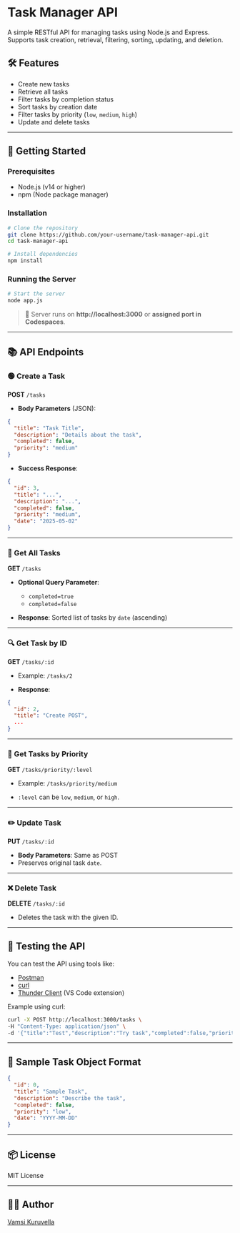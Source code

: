 
# Task Manager API

A simple RESTful API for managing tasks using Node.js and Express.  
Supports task creation, retrieval, filtering, sorting, updating, and deletion.

## 🛠️ Features

- Create new tasks
- Retrieve all tasks
- Filter tasks by completion status
- Sort tasks by creation date
- Filter tasks by priority (`low`, `medium`, `high`)
- Update and delete tasks

---

## 🚀 Getting Started

### Prerequisites

- Node.js (v14 or higher)
- npm (Node package manager)

### Installation

```bash
# Clone the repository
git clone https://github.com/your-username/task-manager-api.git
cd task-manager-api

# Install dependencies
npm install
```

### Running the Server

```bash
# Start the server
node app.js
```

> 📌 Server runs on **http://localhost:3000** or **assigned port in Codespaces**.

---

## 📚 API Endpoints

### 🟢 Create a Task

**POST** `/tasks`

- **Body Parameters** (JSON):
```json
{
  "title": "Task Title",
  "description": "Details about the task",
  "completed": false,
  "priority": "medium"
}
```

- **Success Response**:
```json
{
  "id": 3,
  "title": "...",
  "description": "...",
  "completed": false,
  "priority": "medium",
  "date": "2025-05-02"
}
```

---

### 🔵 Get All Tasks

**GET** `/tasks`

- **Optional Query Parameter**:
  - `completed=true`
  - `completed=false`

- **Response**: Sorted list of tasks by `date` (ascending)

---

### 🔍 Get Task by ID

**GET** `/tasks/:id`

- Example: `/tasks/2`

- **Response**:
```json
{
  "id": 2,
  "title": "Create POST",
  ...
}
```

---

### 🔶 Get Tasks by Priority

**GET** `/tasks/priority/:level`

- Example: `/tasks/priority/medium`

- `:level` can be `low`, `medium`, or `high`.

---

### ✏️ Update Task

**PUT** `/tasks/:id`

- **Body Parameters**: Same as POST
- Preserves original task `date`.

---

### ❌ Delete Task

**DELETE** `/tasks/:id`

- Deletes the task with the given ID.

---

## 🧪 Testing the API

You can test the API using tools like:

- [Postman](https://www.postman.com/)
- [curl](https://curl.se/)
- [Thunder Client](https://www.thunderclient.com/) (VS Code extension)

Example using curl:
```bash
curl -X POST http://localhost:3000/tasks \
-H "Content-Type: application/json" \
-d '{"title":"Test","description":"Try task","completed":false,"priority":"low"}'
```

---

## 📄 Sample Task Object Format

```json
{
  "id": 0,
  "title": "Sample Task",
  "description": "Describe the task",
  "completed": false,
  "priority": "low",
  "date": "YYYY-MM-DD"
}
```

---

## 📦 License

MIT License

---

## 👨‍💻 Author

[Vamsi Kuruvella](https://github.com/your-username)
